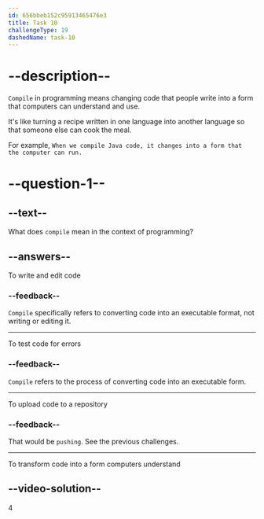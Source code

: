 ```yaml
---
id: 656bbeb152c95913465476e3
title: Task 10
challengeType: 19
dashedName: task-10
---
```


# --description--

`Compile` in programming means changing code that people write into a form that computers can understand and use. 

It's like turning a recipe written in one language into another language so that someone else can cook the meal. 

For example, `When we compile Java code, it changes into a form that the computer can run.`

# --question-1--

## --text--

What does `compile` mean in the context of programming?

## --answers--

To write and edit code

### --feedback--

`Compile` specifically refers to converting code into an executable format, not writing or editing it.

---

To test code for errors

### --feedback--

`Compile` refers to the process of converting code into an executable form.

---

To upload code to a repository

### --feedback--

That would be `pushing`. See the previous challenges.

---

To transform code into a form computers understand

## --video-solution--

4
